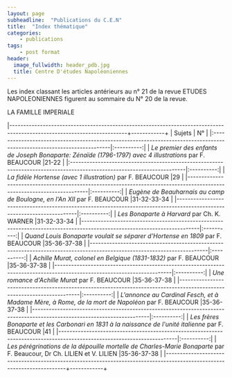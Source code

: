 ```yaml
---
layout: page
subheadline:  "Publications du C.E.N"
title:  "Index thématique"
categories:
    - publications
tags:
    - post format
header:
  image_fullwidth: header_pdb.jpg
  title: Centre D'études Napoléoniennes
---
```


Les index classant les articles antérieurs au n° 21 de la revue ETUDES NAPOLEONIENNES figurent au sommaire du N° 20 de la revue.

LA FAMILLE IMPERIALE

|------------------------------------------------------------------------------------------------------------------------+------------+
| Sujets                                                                                                                 |     N°     |
|:-----------------------------------------------------------------------------------------------------------------------|:----------:|
| *Le premier des enfants de Joseph Bonaparte: Zénaïde (1796-1797) avec 4 illustrations* par F. BEAUCOUR                 |21-22       |
|:-----------------------------------------------------------------------------------------------------------------------|:----------:|
| *La fidèle Hortense (avec 1 illustration)* par F. BEAUCOUR                                                             |29          |
|------------------------------------------------------------------------------------------------------------------------|:----------:|
| *Eugène de Beauharnais au camp de Boulogne, en l'An XII* par F. BEAUCOUR                                               |31-32-33-34 |
|------------------------------------------------------------------------------------------------------------------------|:----------:|
| *Les Bonaparte à Harvard* par Ch. K. WARNER                                                                            |31-32-33-34 |
|------------------------------------------------------------------------------------------------------------------------|:----------:|
| *Quand Louis Bonaparte voulait se séparer d'Hortense en 1809* par F. BEAUCOUR                                          |35-36-37-38 |
|------------------------------------------------------------------------------------------------------------------------|:----------:|
| *Achille Murat, colonel en Belgique (1831-1832)* par F. BEAUCOUR                                                       |35-36-37-38 |
|------------------------------------------------------------------------------------------------------------------------|:----------:|
| *Une romance d'Achille Murat* par F. BEAUCOUR                                                                          |35-36-37-38 |
|------------------------------------------------------------------------------------------------------------------------|:----------:|
| *L'annonce au Cardinal Fesch, et à Madame Mère, à Rome, de la mort de Napoléon* par F. BEAUCOUR                        |35-36-37-38 |
|------------------------------------------------------------------------------------------------------------------------|:----------:|
| *Les frères Bonaparte et les Carbonari en 1831 à la naissance de l'unité italienne* par F. BEAUCOUR                    |41          |
|------------------------------------------------------------------------------------------------------------------------|:----------:|
| *Les pérégrinations de la dépouille mortelle de Charles-Marie Bonaparte* par F. Beaucour, Dr Ch. LILIEN et V. LILIEN   |35-36-37-38 |
|------------------------------------------------------------------------------------------------------------------------+------------+
